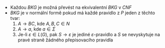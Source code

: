 - Každou *BKG* je možná převést na ekvivalentní *BKG* v *CNF*
- *BKG* je v normální formě pokud má každé pravidlo z $P$ jeden z těchto tvar:
	1. $A \rightarrow BC$, kde $A,B,C \in N$
	2. $A \rightarrow a$, kde $a \in \Sigma$
	3. Je-li $\varepsilon \in L(G)$, pak $S \rightarrow \varepsilon$ je jediné $\varepsilon$-pravidlo a $S$ se nevyskytuje na pravé straně žádného přepisovacího pravidla